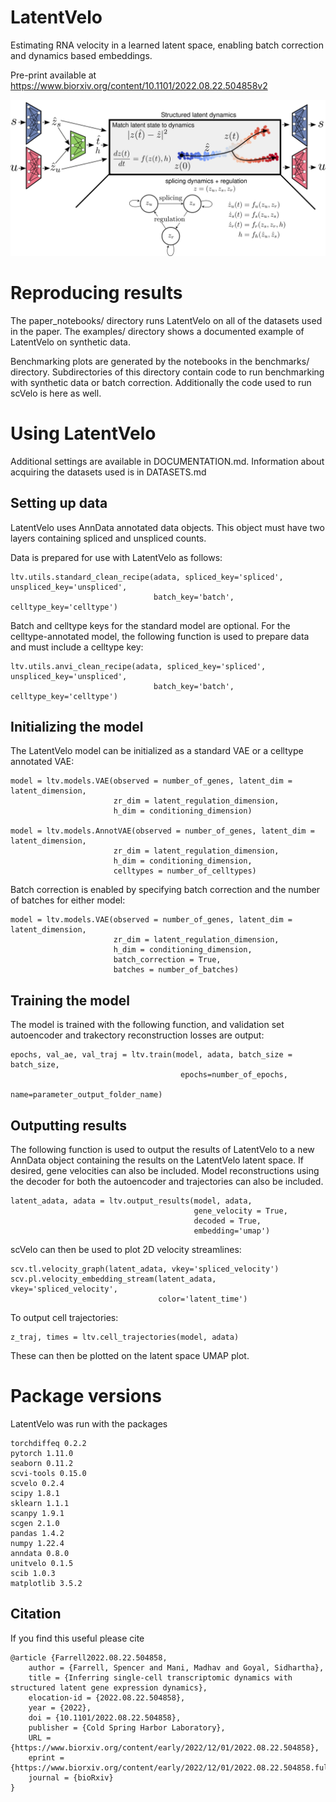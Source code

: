 # LatentVelo

Estimating RNA velocity in a learned latent space, enabling batch correction and dynamics based embeddings.

Pre-print available at https://www.biorxiv.org/content/10.1101/2022.08.22.504858v2

![diagram](diagrams/model_diagram_Aug23.png?raw=true)


# Reproducing results

The paper_notebooks/ directory runs LatentVelo on all of the datasets used in the paper. The examples/ directory shows a documented example of LatentVelo on synthetic data. 

Benchmarking plots are generated by the notebooks in the benchmarks/ directory. Subdirectories of this directory contain code to run benchmarking with synthetic data or batch correction. Additionally the code used to run scVelo is here as well.


# Using LatentVelo

Additional settings are available in DOCUMENTATION.md. Information about acquiring the datasets used is in DATASETS.md

## Setting up data

LatentVelo uses AnnData annotated data objects. This object must have two layers containing spliced and unspliced counts.

Data is prepared for use with LatentVelo as follows:

```
ltv.utils.standard_clean_recipe(adata, spliced_key='spliced', unspliced_key='unspliced',
                                batch_key='batch', celltype_key='celltype')
```

Batch and celltype keys for the standard model are optional. For the celltype-annotated model, the following function is used to prepare data and must include a celltype key: 

```
ltv.utils.anvi_clean_recipe(adata, spliced_key='spliced', unspliced_key='unspliced',
                                batch_key='batch', celltype_key='celltype')
```

## Initializing the model

The LatentVelo model can be initialized as a standard VAE or a celltype annotated VAE:

```
model = ltv.models.VAE(observed = number_of_genes, latent_dim = latent_dimension,
                       zr_dim = latent_regulation_dimension,
					   h_dim = conditioning_dimension)

model = ltv.models.AnnotVAE(observed = number_of_genes, latent_dim = latent_dimension,
                       zr_dim = latent_regulation_dimension,
					   h_dim = conditioning_dimension,
					   celltypes = number_of_celltypes)
```

Batch correction is enabled by specifying batch correction and the number of batches for either model:


```
model = ltv.models.VAE(observed = number_of_genes, latent_dim = latent_dimension,
                       zr_dim = latent_regulation_dimension,
					   h_dim = conditioning_dimension,
					   batch_correction = True,
					   batches = number_of_batches)
```

## Training the model

The model is trained with the following function, and validation set autoencoder and trakectory reconstruction losses are output:

```
epochs, val_ae, val_traj = ltv.train(model, adata, batch_size = batch_size,
                                      epochs=number_of_epochs,
									  name=parameter_output_folder_name)
```

## Outputting results

The following function is used to output the results of LatentVelo to a new AnnData object containing the results on the LatentVelo latent space. If desired, gene velocities can also be included. Model reconstructions using the decoder for both the autoencoder and trajectories can also be included. 

```
latent_adata, adata = ltv.output_results(model, adata,
                                         gene_velocity = True,
										 decoded = True,
										 embedding='umap')
```

scVelo can then be used to plot 2D velocity streamlines:

```
scv.tl.velocity_graph(latent_adata, vkey='spliced_velocity')
scv.pl.velocity_embedding_stream(latent_adata, vkey='spliced_velocity',
                                 color='latent_time')
```

To output cell trajectories:

```
z_traj, times = ltv.cell_trajectories(model, adata)
```

These can then be plotted on the latent space UMAP plot.


# Package versions

LatentVelo was run with the packages

```
torchdiffeq 0.2.2
pytorch 1.11.0
seaborn 0.11.2
scvi-tools 0.15.0
scvelo 0.2.4
scipy 1.8.1
sklearn 1.1.1
scanpy 1.9.1
scgen 2.1.0
pandas 1.4.2
numpy 1.22.4
anndata 0.8.0
unitvelo 0.1.5
scib 1.0.3
matplotlib 3.5.2

```


## Citation

If you find this useful please cite

```
@article {Farrell2022.08.22.504858,
	author = {Farrell, Spencer and Mani, Madhav and Goyal, Sidhartha},
	title = {Inferring single-cell transcriptomic dynamics with structured latent gene expression dynamics},
	elocation-id = {2022.08.22.504858},
	year = {2022},
	doi = {10.1101/2022.08.22.504858},
	publisher = {Cold Spring Harbor Laboratory},
	URL = {https://www.biorxiv.org/content/early/2022/12/01/2022.08.22.504858},
	eprint = {https://www.biorxiv.org/content/early/2022/12/01/2022.08.22.504858.full.pdf},
	journal = {bioRxiv}
}
```